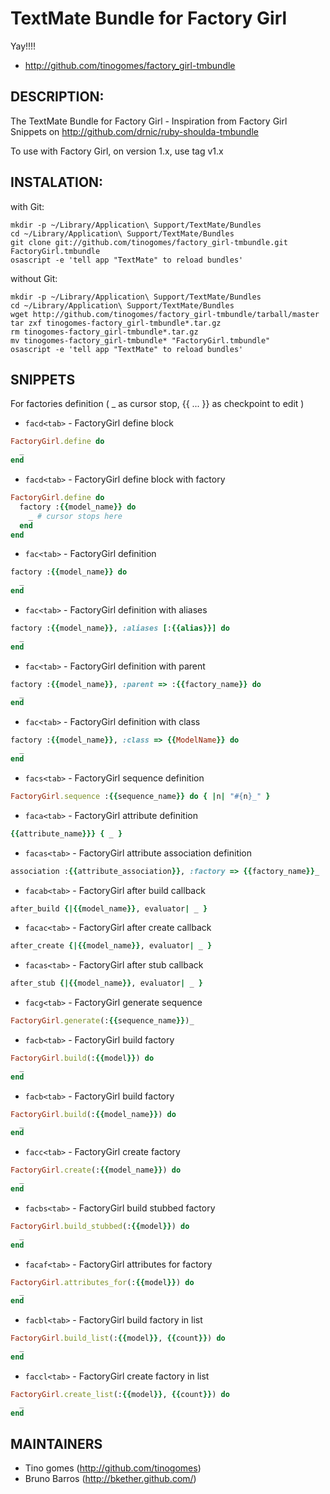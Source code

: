 TextMate Bundle for Factory Girl
================================
Yay!!!!

* <http://github.com/tinogomes/factory_girl-tmbundle>

DESCRIPTION:
------------

The TextMate Bundle for Factory Girl - Inspiration from Factory Girl Snippets on <http://github.com/drnic/ruby-shoulda-tmbundle>

To use with Factory Girl, on version 1.x, use tag v1.x

INSTALATION:
------------

with Git:

    mkdir -p ~/Library/Application\ Support/TextMate/Bundles
    cd ~/Library/Application\ Support/TextMate/Bundles
    git clone git://github.com/tinogomes/factory_girl-tmbundle.git FactoryGirl.tmbundle
    osascript -e 'tell app "TextMate" to reload bundles'

without Git:

    mkdir -p ~/Library/Application\ Support/TextMate/Bundles
    cd ~/Library/Application\ Support/TextMate/Bundles
    wget http://github.com/tinogomes/factory_girl-tmbundle/tarball/master
    tar zxf tinogomes-factory_girl-tmbundle*.tar.gz
    rm tinogomes-factory_girl-tmbundle*.tar.gz
    mv tinogomes-factory_girl-tmbundle* "FactoryGirl.tmbundle"
    osascript -e 'tell app "TextMate" to reload bundles'

SNIPPETS
--------

For factories definition ( _ as cursor stop, {{ ... }} as checkpoint to edit )

* ```facd<tab>``` - FactoryGirl define block

```ruby
FactoryGirl.define do
  _
end
```

* ```facd<tab>``` - FactoryGirl define block with factory

```ruby
FactoryGirl.define do
  factory :{{model_name}} do
    _ # cursor stops here
  end
end
```

* ```fac<tab>``` - FactoryGirl definition

```ruby
factory :{{model_name}} do
  _
end
```

* ```fac<tab>``` - FactoryGirl definition with aliases

```ruby
factory :{{model_name}}, :aliases [:{{alias}}] do
  _
end
```

* ```fac<tab>``` - FactoryGirl definition with parent

```ruby
factory :{{model_name}}, :parent => :{{factory_name}} do
  _
end
```

* ```fac<tab>``` - FactoryGirl definition with class

```ruby
factory :{{model_name}}, :class => {{ModelName}} do
  _
end
```

* ```facs<tab>``` - FactoryGirl sequence definition

```ruby
FactoryGirl.sequence :{{sequence_name}} do { |n| "#{n}_" }
```

* ```faca<tab>``` - FactoryGirl attribute definition

```ruby
{{attribute_name}}} { _ } 
```

* ```facas<tab>```  - FactoryGirl attribute association definition

```ruby
association :{{attribute_association}}, :factory => {{factory_name}}_
```

* ```facab<tab>``` - FactoryGirl after build callback

```ruby
after_build {|{{model_name}}, evaluator| _ }
```

* ```facac<tab>``` - FactoryGirl after create callback

```ruby
after_create {|{{model_name}}, evaluator| _ }
```

* ```facas<tab>``` - FactoryGirl after stub callback

```ruby
after_stub {|{{model_name}}, evaluator| _ }
```

* ```facg<tab>``` - FactoryGirl generate sequence

```ruby
FactoryGirl.generate(:{{sequence_name}})_
```

* ```facb<tab>``` - FactoryGirl build factory

```ruby
FactoryGirl.build(:{{model}}) do
  _
end
```

* ```facb<tab>``` - FactoryGirl build factory

```ruby
FactoryGirl.build(:{{model_name}}) do
  _
end
```
* ```facc<tab>``` - FactoryGirl create factory

```ruby
FactoryGirl.create(:{{model_name}}) do
  _
end
```

* ```facbs<tab>``` - FactoryGirl build stubbed factory

```ruby
FactoryGirl.build_stubbed(:{{model}}) do
  _
end
```

* ```facaf<tab>``` - FactoryGirl attributes for factory

```ruby
FactoryGirl.attributes_for(:{{model}}) do
  _
end
```

* ```facbl<tab>``` - FactoryGirl build factory in list

```ruby
FactoryGirl.build_list(:{{model}}, {{count}}) do
  _
end
```

* ```faccl<tab>``` - FactoryGirl create factory in list

```ruby
FactoryGirl.create_list(:{{model}}, {{count}}) do
  _
end
```

MAINTAINERS
-----------

* Tino gomes (<http://github.com/tinogomes>)
* Bruno Barros (<http://bkether.github.com/>)

